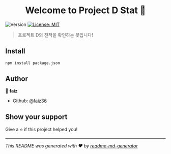 <h1 align="center">Welcome to Project D Stat 👋</h1>
<p>
  <img alt="Version" src="https://img.shields.io/badge/version-0.0.1-blue.svg?cacheSeconds=2592000" />
  <a href="#" target="_blank">
    <img alt="License: MIT" src="https://img.shields.io/badge/License-MIT-yellow.svg" />
  </a>
</p>

> 프로젝트 D의 전적을 확인하는 봇입니다!

## Install

```sh
npm install package.json
```

## Author

👤 **faiz**

* Github: [@faiz36](https://github.com/faiz36)

## Show your support

Give a ⭐️ if this project helped you!

***
_This README was generated with ❤️ by [readme-md-generator](https://github.com/kefranabg/readme-md-generator)_
